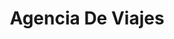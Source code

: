 ---
title: "Agencia De Viajes"
url: /santiago-de-los-caballeros/agencia-de-viajes/
shop: agencia de viajes
---